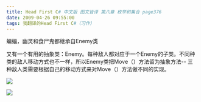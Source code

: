 ```yaml
---
title: Head First C# 中文版 图文皆译 第八章 枚举和集合 page376
date: 2009-04-26 09:55:00
tags: 我翻译的Head First C#（习作）
---
```

蝙蝠，幽灵和食尸鬼都继承自Enemy类

  

又有一个有用的抽象类：Enemy。每种敌人都对应于一个Enemy的子类。不同种类的敌人移动方式也不一样，所以Enemy类把Move（）方法留为抽象方法--
三种敌人类需要根据自己的移动方式来对Move（）方法做不同的实现。

![](https://p-blog.csdn.net/images/p_blog_csdn_net/cuipengfei1/EntryImages/20090426/2009-04-26_09-31-19.jpg)

![](https://p-blog.csdn.net/images/p_blog_csdn_net/cuipengfei1/EntryImages/20090426/2009-04-26_09-45-48.png)



